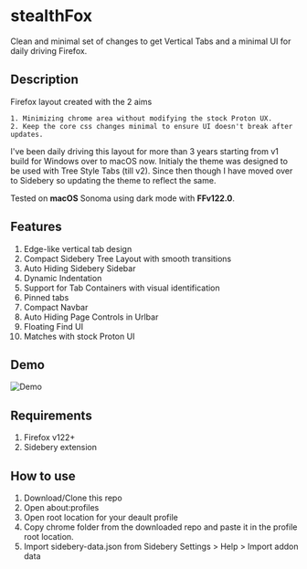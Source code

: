 # stealthFox
Clean and minimal set of changes to get Vertical Tabs and a minimal UI for daily driving Firefox.

## Description
Firefox layout created with the 2 aims

    1. Minimizing chrome area without modifying the stock Proton UX.
    2. Keep the core css changes minimal to ensure UI doesn't break after updates.

I've been daily driving this layout for more than 3 years starting from v1 build for Windows over to macOS now.
Initialy the theme was designed to be used with Tree Style Tabs (till v2). Since then though I have moved over to Sidebery so updating the theme to reflect the same.

Tested on **macOS** Sonoma using dark mode with **FFv122.0**.

## Features
1. Edge-like vertical tab design
2. Compact Sidebery Tree Layout with smooth transitions
3. Auto Hiding Sidebery Sidebar
4. Dynamic Indentation
5. Support for Tab Containers with visual identification
6. Pinned tabs
7. Compact Navbar
8. Auto Hiding Page Controls in Urlbar
9. Floating Find UI
10. Matches with stock Proton UI

## Demo
![Demo](demo.gif)

## Requirements
1. Firefox v122+
2. Sidebery extension

## How to use
1. Download/Clone this repo
2. Open about:profiles
3. Open root location for your deault profile
4. Copy chrome folder from the downloaded repo and paste it in the profile root location.
5. Import sidebery-data.json from Sidebery Settings > Help > Import addon data
